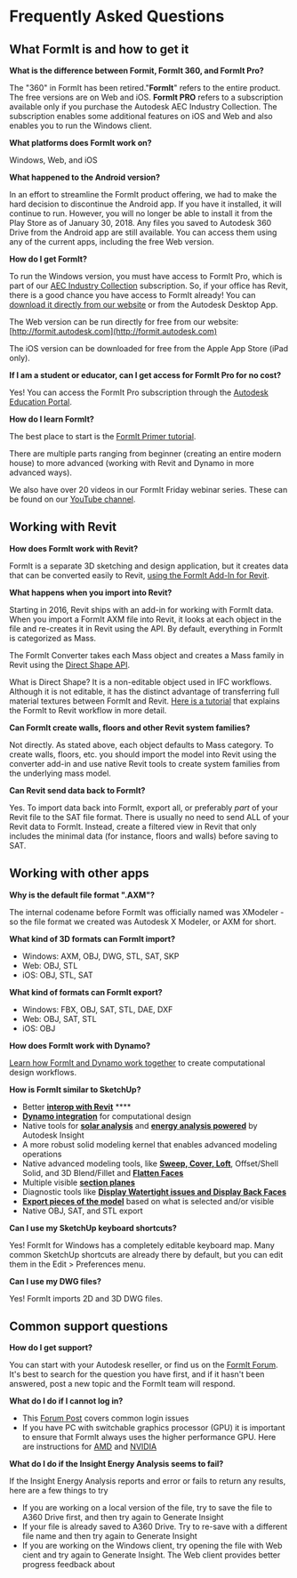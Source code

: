 # Frequently Asked Questions

## What FormIt is and how to get it

**What is the difference between Formit, FormIt 360, and FormIt Pro?**

The "360" in FormIt has been retired."**FormIt**" refers to the entire product. The free versions are on Web and iOS. **FormIt PRO**  refers to a subscription available only if you purchase the Autodesk AEC Industry Collection. The subscription enables some additional features on iOS and Web and also enables you to run the Windows client.

**What platforms does FormIt work on?**

Windows, Web, and iOS

**What happened to the Android version?**

In an effort to streamline the FormIt product offering, we had to make the hard decision to discontinue the Android app. If you have it installed, it will continue to run. However, you will no longer be able to install it from the Play Store as of January 30, 2018. Any files you saved to Autodesk 360 Drive from the Android app are still available. You can access them using any of the current apps, including the free Web version.

**How do I get FormIt?**

To run the Windows version, you must have access to FormIt Pro, which is part of our [AEC Industry Collection](https://www.autodesk.com/collections/architecture-engineering-construction/overview) subscription. So, if your office has Revit, there is a good chance you have access to FormIt already! You can [download it directly from our website](https://formit.autodesk.com/page/download) or from the Autodesk Desktop App.

The Web version can be run directly for free from our website: [http://formit.autodesk.com](http://formit.autodesk.com)

The iOS version can be downloaded for free from the Apple App Store \(iPad only\).

**If I am a student or educator, can I get access for FormIt Pro for no cost?**

Yes! You can access the FormIt Pro subscription through the [Autodesk Education Portal](https://www.autodesk.com/education/free-software/formit-pro).

**How do I learn FormIt?**

The best place to start is the [FormIt Primer tutorial](https://windows.help.formit.autodesk.com/Building-the-Farnsworth-House/Building-the-Farnsworth-House.html).

There are multiple parts ranging from beginner \(creating an entire modern house\) to more advanced \(working with Revit and Dynamo in more advanced ways\).

We also have over 20 videos in our FormIt Friday webinar series. These can be found on our [YouTube channel](https://www.youtube.com/playlist?list=PLqumTDi1CVHM7rCHJs83Yb2FyadmuQsiH).

## Working with Revit

**How does FormIt work with Revit?**

FormIt is a separate 3D sketching and design application, but it creates data that can be converted easily to Revit, [using the FormIt Add-In for Revit](https://formit.autodesk.com/page/formit-revit).

**What happens when you import into Revit?**

Starting in 2016, Revit ships with an add-in for working with FormIt data. When you import a FormIt AXM file into Revit, it looks at each object in the file and re-creates it in Revit using the API. By default, everything in FormIt is categorized as Mass.

The FormIt Converter takes each Mass object and creates a Mass family in Revit using the [Direct Shape API](https://knowledge.autodesk.com/search-result/caas/CloudHelp/cloudhelp/2016/ENU/Revit-API/files/GUID-DF7B9D4A-5A8A-4E39-8721-B7782CBD7730-htm.html).

What is Direct Shape? It is a non-editable object used in IFC workflows. Although it is not editable, it has the distinct advantage of transferring full material textures between FormIt and Revit. [Here is a tutorial](https://windows.help.formit.autodesk.com/Building-the-Farnsworth-House/Revit-Interop.html) that explains the FormIt to Revit workflow in more detail.

**Can FormIt create walls, floors and other Revit system families?**

Not directly. As stated above, each object defaults to Mass category. To create walls, floors, etc. you should import the model into Revit using the converter add-in and use native Revit tools to create system families from the underlying mass model.

**Can Revit send data back to FormIt?**

Yes. To import data back into FormIt, export all, or preferably _part_ of your Revit file to the SAT file format. There is usually no need to send ALL of your Revit data to FormIt. Instead, create a filtered view in Revit that only includes the minimal data \(for instance, floors and walls\) before saving to SAT.

## Working with other apps

**Why is the default file format ".AXM"?**

The internal codename before FormIt was officially named was XModeler - so the file format we created was Autodesk X Modeler, or AXM for short.

**What kind of 3D formats can FormIt import?**

* Windows:  AXM, OBJ, DWG, STL, SAT, SKP
* Web: OBJ, STL
* iOS: OBJ, STL, SAT

**What kind of formats can FormIt export?**

* Windows: FBX, OBJ, SAT, STL, DAE, DXF
* Web: OBJ, SAT, STL
* iOS: OBJ

**How does FormIt work with Dynamo?**

[Learn how FormIt and Dynamo work together](https://formit.autodesk.com/page/formit-dynamo) to create computational design workflows.

**How is FormIt similar to SketchUp?**

* Better [**interop with Revit**](../tool-library/revit.md) ****
* [**Dynamo integration**](../tool-library/dynamo.md) for computational design
* Native tools for [**solar analysis**](../tool-library/solar-analysis.md) and [**energy analysis powered**](../tool-library/energy-analysis.md) by Autodesk Insight
* A more robust solid modeling kernel that enables advanced modeling operations
* Native advanced modeling tools, like [**Sweep, Cover, Loft**](../tool-library/cover-sweep-loft.md), Offset/Shell Solid, and 3D Blend/Fillet and [**Flatten Faces**](../tool-library/flatten-face.md)
* Multiple visible [**section planes** ](../tool-library/section-planes.md)
* Diagnostic tools like [**Display Watertight issues and Display Back Faces**](../tool-library/visual-styles.md)
* [**Export pieces of the model**](../tool-library/export-data.md) based on what is selected and/or visible
* Native OBJ, SAT, and STL export

**Can I use my SketchUp keyboard shortcuts?**

Yes! FormIt for Windows has a completely editable keyboard map. Many common SketchUp shortcuts are already there by default, but you can edit them in the Edit &gt; Preferences menu.

**Can I use my DWG files?**

Yes! FormIt imports 2D and 3D DWG files.

## Common support questions

**How do I get support?**

You can start with your Autodesk reseller, or find us on the  [FormIt Forum](https://forums.autodesk.com/t5/formit-forum/bd-p/142). It's best to search for the question you have first, and if it hasn't been answered, post a new topic and the FormIt team will respond.

**What do I do if I cannot log in?**

* This [Forum Post](https://forums.autodesk.com/t5/formit-forum/having-trouble-logging-into-formit-for-windows-try-these-steps/td-p/7179572) covers common login issues
* If you have PC with switchable graphics processor \(GPU\) it is important to ensure that FormIt always uses the higher performance GPU. Here are instructions for [AMD](https://community.amd.com/docs/DOC-1581#jive_content_id_Assigning_Applications_to_GPUs) and [NVIDIA](http://nvidia.custhelp.com/app/answers/detail/a_id/2615/kw/manage%203d%20settings/related/1)

**What do I do if the Insight Energy Analysis seems to fail?**

If the Insight Energy Analysis reports and error or fails to return any results, here are a few things to try

* If you are working on a local version of the file, try to save the file to A360 Drive first, and then try again to Generate Insight
* If your file is already saved to A360 Drive. Try to re-save with a different file name and then try again to Generate Insight
* If you are working on the Windows client, try opening the file with Web cient and try again to Generate Insight. The Web client provides better progress feedback about 

